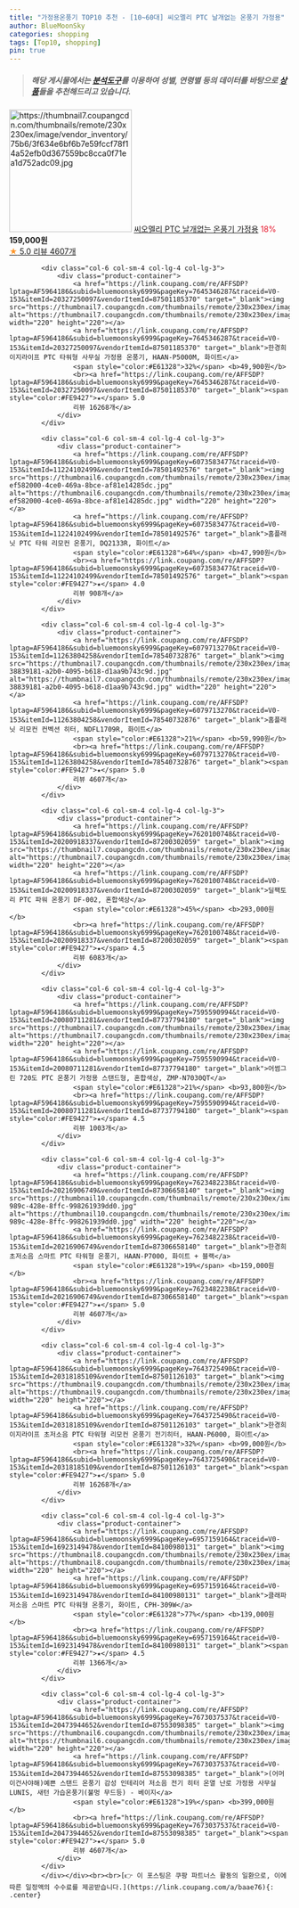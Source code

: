 ```yaml
---
title: "가정용온풍기 TOP10 추천 - [10~60대] 씨오멜리 PTC 날개없는 온풍기 가정용"
author: BlueMoonSky
categories: shopping
tags: [Top10, shopping]
pin: true
---
```


> ##### 해당 게시물에서는 [**분석도구**](https://itemscout.io/)를 이용하여 **성별**, **연령별** 등의 데이터를 바탕으로 [**상품**](https://link.coupang.com/a/baae76)들을 추천해드리고 있습니다.
<div class="container"><div class="row">
            <div class="col-6 col-sm-4 col-lg-4 col-lg-3">
                <div class="product-container">
                    <a href="https://link.coupang.com/re/AFFSDP?lptag=AF5964186&subid=bluemoonsky6999&pageKey=7631326362&traceid=V0-153&itemId=20254825846&vendorItemId=87721013639" target="_blank"><img src="https://thumbnail7.coupangcdn.com/thumbnails/remote/230x230ex/image/vendor_inventory/75b6/3f634e6bf6b7e59fccf78f14a52efb0d367559bc8cca0f71ea1d752adc09.jpg" alt="https://thumbnail7.coupangcdn.com/thumbnails/remote/230x230ex/image/vendor_inventory/75b6/3f634e6bf6b7e59fccf78f14a52efb0d367559bc8cca0f71ea1d752adc09.jpg" width="220" height="220"></a>
                    <a href="https://link.coupang.com/re/AFFSDP?lptag=AF5964186&subid=bluemoonsky6999&pageKey=7631326362&traceid=V0-153&itemId=20254825846&vendorItemId=87721013639" target="_blank">씨오멜리 PTC 날개없는 온풍기 가정용</a>
                    <span style="color:#E61328">18%</span> <b>159,000원</b>
                    <br><a href="https://link.coupang.com/re/AFFSDP?lptag=AF5964186&subid=bluemoonsky6999&pageKey=7631326362&traceid=V0-153&itemId=20254825846&vendorItemId=87721013639" target="_blank"><span style="color:#FE9427">★</span> 5.0
                    리뷰 4607개</a>
                </div>
            </div>
            
            <div class="col-6 col-sm-4 col-lg-4 col-lg-3">
                <div class="product-container">
                    <a href="https://link.coupang.com/re/AFFSDP?lptag=AF5964186&subid=bluemoonsky6999&pageKey=7645346287&traceid=V0-153&itemId=20327250097&vendorItemId=87501185370" target="_blank"><img src="https://thumbnail7.coupangcdn.com/thumbnails/remote/230x230ex/image/vendor_inventory/d8b4/1cc7b0042d6d0dfccd240f8402d2f2a01dfbff03c7acc996582d75e059d7.jpg" alt="https://thumbnail7.coupangcdn.com/thumbnails/remote/230x230ex/image/vendor_inventory/d8b4/1cc7b0042d6d0dfccd240f8402d2f2a01dfbff03c7acc996582d75e059d7.jpg" width="220" height="220"></a>
                    <a href="https://link.coupang.com/re/AFFSDP?lptag=AF5964186&subid=bluemoonsky6999&pageKey=7645346287&traceid=V0-153&itemId=20327250097&vendorItemId=87501185370" target="_blank">한경희이지라이프 PTC 타워형 사무실 가정용 온풍기, HAAN-P5000M, 화이트</a>
                    <span style="color:#E61328">32%</span> <b>49,900원</b>
                    <br><a href="https://link.coupang.com/re/AFFSDP?lptag=AF5964186&subid=bluemoonsky6999&pageKey=7645346287&traceid=V0-153&itemId=20327250097&vendorItemId=87501185370" target="_blank"><span style="color:#FE9427">★</span> 5.0
                    리뷰 16268개</a>
                </div>
            </div>
            
            <div class="col-6 col-sm-4 col-lg-4 col-lg-3">
                <div class="product-container">
                    <a href="https://link.coupang.com/re/AFFSDP?lptag=AF5964186&subid=bluemoonsky6999&pageKey=6073583477&traceid=V0-153&itemId=11224102499&vendorItemId=78501492576" target="_blank"><img src="https://thumbnail6.coupangcdn.com/thumbnails/remote/230x230ex/image/retail/images/5570926200647505-ef582000-4ce0-469a-8bce-af81e14285dc.jpg" alt="https://thumbnail6.coupangcdn.com/thumbnails/remote/230x230ex/image/retail/images/5570926200647505-ef582000-4ce0-469a-8bce-af81e14285dc.jpg" width="220" height="220"></a>
                    <a href="https://link.coupang.com/re/AFFSDP?lptag=AF5964186&subid=bluemoonsky6999&pageKey=6073583477&traceid=V0-153&itemId=11224102499&vendorItemId=78501492576" target="_blank">홈플래닛 PTC 타워 리모컨 온풍기, DQ2133R, 화이트</a>
                    <span style="color:#E61328">64%</span> <b>47,990원</b>
                    <br><a href="https://link.coupang.com/re/AFFSDP?lptag=AF5964186&subid=bluemoonsky6999&pageKey=6073583477&traceid=V0-153&itemId=11224102499&vendorItemId=78501492576" target="_blank"><span style="color:#FE9427">★</span> 4.0
                    리뷰 908개</a>
                </div>
            </div>
            
            <div class="col-6 col-sm-4 col-lg-4 col-lg-3">
                <div class="product-container">
                    <a href="https://link.coupang.com/re/AFFSDP?lptag=AF5964186&subid=bluemoonsky6999&pageKey=6079713270&traceid=V0-153&itemId=11263804258&vendorItemId=78540732876" target="_blank"><img src="https://thumbnail7.coupangcdn.com/thumbnails/remote/230x230ex/image/retail/images/4263455229786188-38839181-a2b0-4095-b618-d1aa9b743c9d.jpg" alt="https://thumbnail7.coupangcdn.com/thumbnails/remote/230x230ex/image/retail/images/4263455229786188-38839181-a2b0-4095-b618-d1aa9b743c9d.jpg" width="220" height="220"></a>
                    <a href="https://link.coupang.com/re/AFFSDP?lptag=AF5964186&subid=bluemoonsky6999&pageKey=6079713270&traceid=V0-153&itemId=11263804258&vendorItemId=78540732876" target="_blank">홈플래닛 리모컨 컨벡션 히터, NDFL1709R, 화이트</a>
                    <span style="color:#E61328">21%</span> <b>59,990원</b>
                    <br><a href="https://link.coupang.com/re/AFFSDP?lptag=AF5964186&subid=bluemoonsky6999&pageKey=6079713270&traceid=V0-153&itemId=11263804258&vendorItemId=78540732876" target="_blank"><span style="color:#FE9427">★</span> 5.0
                    리뷰 4607개</a>
                </div>
            </div>
            
            <div class="col-6 col-sm-4 col-lg-4 col-lg-3">
                <div class="product-container">
                    <a href="https://link.coupang.com/re/AFFSDP?lptag=AF5964186&subid=bluemoonsky6999&pageKey=7620100748&traceid=V0-153&itemId=20200918337&vendorItemId=87200302059" target="_blank"><img src="https://thumbnail7.coupangcdn.com/thumbnails/remote/230x230ex/image/vendor_inventory/4445/fed63e04f9816be9ed3fcfe3fd5e4eb2cfe057cb82ae0fcea04192f685fe.jpg" alt="https://thumbnail7.coupangcdn.com/thumbnails/remote/230x230ex/image/vendor_inventory/4445/fed63e04f9816be9ed3fcfe3fd5e4eb2cfe057cb82ae0fcea04192f685fe.jpg" width="220" height="220"></a>
                    <a href="https://link.coupang.com/re/AFFSDP?lptag=AF5964186&subid=bluemoonsky6999&pageKey=7620100748&traceid=V0-153&itemId=20200918337&vendorItemId=87200302059" target="_blank">딜팩토리 PTC 파워 온풍기 DF-002, 혼합색상</a>
                    <span style="color:#E61328">45%</span> <b>293,000원</b>
                    <br><a href="https://link.coupang.com/re/AFFSDP?lptag=AF5964186&subid=bluemoonsky6999&pageKey=7620100748&traceid=V0-153&itemId=20200918337&vendorItemId=87200302059" target="_blank"><span style="color:#FE9427">★</span> 4.5
                    리뷰 6083개</a>
                </div>
            </div>
            
            <div class="col-6 col-sm-4 col-lg-4 col-lg-3">
                <div class="product-container">
                    <a href="https://link.coupang.com/re/AFFSDP?lptag=AF5964186&subid=bluemoonsky6999&pageKey=7595590994&traceid=V0-153&itemId=20080711281&vendorItemId=87737794180" target="_blank"><img src="https://thumbnail7.coupangcdn.com/thumbnails/remote/230x230ex/image/vendor_inventory/43db/acf584d5d878b2215f8e80e1479598ca27f520e9bc02f099ccdd85fbd68d.JPG" alt="https://thumbnail7.coupangcdn.com/thumbnails/remote/230x230ex/image/vendor_inventory/43db/acf584d5d878b2215f8e80e1479598ca27f520e9bc02f099ccdd85fbd68d.JPG" width="220" height="220"></a>
                    <a href="https://link.coupang.com/re/AFFSDP?lptag=AF5964186&subid=bluemoonsky6999&pageKey=7595590994&traceid=V0-153&itemId=20080711281&vendorItemId=87737794180" target="_blank">어썸그린 720도 PTC 온풍기 가정용 스탠드형, 혼합색상, ZMP-N7030QT</a>
                    <span style="color:#E61328">21%</span> <b>93,800원</b>
                    <br><a href="https://link.coupang.com/re/AFFSDP?lptag=AF5964186&subid=bluemoonsky6999&pageKey=7595590994&traceid=V0-153&itemId=20080711281&vendorItemId=87737794180" target="_blank"><span style="color:#FE9427">★</span> 4.5
                    리뷰 1003개</a>
                </div>
            </div>
            
            <div class="col-6 col-sm-4 col-lg-4 col-lg-3">
                <div class="product-container">
                    <a href="https://link.coupang.com/re/AFFSDP?lptag=AF5964186&subid=bluemoonsky6999&pageKey=7623482238&traceid=V0-153&itemId=20216906749&vendorItemId=87306658140" target="_blank"><img src="https://thumbnail10.coupangcdn.com/thumbnails/remote/230x230ex/image/retail/images/2023/09/27/14/7/0a7cebe7-989c-428e-8ffc-998261939dd0.jpg" alt="https://thumbnail10.coupangcdn.com/thumbnails/remote/230x230ex/image/retail/images/2023/09/27/14/7/0a7cebe7-989c-428e-8ffc-998261939dd0.jpg" width="220" height="220"></a>
                    <a href="https://link.coupang.com/re/AFFSDP?lptag=AF5964186&subid=bluemoonsky6999&pageKey=7623482238&traceid=V0-153&itemId=20216906749&vendorItemId=87306658140" target="_blank">한경희 초저소음 스마트 PTC 타워형 온풍기, HAAN-P7000, 화이트 + 블랙</a>
                    <span style="color:#E61328">19%</span> <b>159,000원</b>
                    <br><a href="https://link.coupang.com/re/AFFSDP?lptag=AF5964186&subid=bluemoonsky6999&pageKey=7623482238&traceid=V0-153&itemId=20216906749&vendorItemId=87306658140" target="_blank"><span style="color:#FE9427">★</span> 5.0
                    리뷰 4607개</a>
                </div>
            </div>
            
            <div class="col-6 col-sm-4 col-lg-4 col-lg-3">
                <div class="product-container">
                    <a href="https://link.coupang.com/re/AFFSDP?lptag=AF5964186&subid=bluemoonsky6999&pageKey=7643725490&traceid=V0-153&itemId=20318185109&vendorItemId=87501126103" target="_blank"><img src="https://thumbnail9.coupangcdn.com/thumbnails/remote/230x230ex/image/vendor_inventory/2332/134c0e534ac17a8819a379cfd6b5a31aa6491563f5202fc43cc60fe96b9b.jpg" alt="https://thumbnail9.coupangcdn.com/thumbnails/remote/230x230ex/image/vendor_inventory/2332/134c0e534ac17a8819a379cfd6b5a31aa6491563f5202fc43cc60fe96b9b.jpg" width="220" height="220"></a>
                    <a href="https://link.coupang.com/re/AFFSDP?lptag=AF5964186&subid=bluemoonsky6999&pageKey=7643725490&traceid=V0-153&itemId=20318185109&vendorItemId=87501126103" target="_blank">한경희이지라이프 초저소음 PTC 타워형 리모컨 온풍기 전기히터, HAAN-P6000, 화이트</a>
                    <span style="color:#E61328">32%</span> <b>99,000원</b>
                    <br><a href="https://link.coupang.com/re/AFFSDP?lptag=AF5964186&subid=bluemoonsky6999&pageKey=7643725490&traceid=V0-153&itemId=20318185109&vendorItemId=87501126103" target="_blank"><span style="color:#FE9427">★</span> 5.0
                    리뷰 16268개</a>
                </div>
            </div>
            
            <div class="col-6 col-sm-4 col-lg-4 col-lg-3">
                <div class="product-container">
                    <a href="https://link.coupang.com/re/AFFSDP?lptag=AF5964186&subid=bluemoonsky6999&pageKey=6957159164&traceid=V0-153&itemId=16923149478&vendorItemId=84100980131" target="_blank"><img src="https://thumbnail8.coupangcdn.com/thumbnails/remote/230x230ex/image/rs_quotation_api/bi5iiplu/2db91d62247f4e75b9f5d6b6f6ce6670.jpg" alt="https://thumbnail8.coupangcdn.com/thumbnails/remote/230x230ex/image/rs_quotation_api/bi5iiplu/2db91d62247f4e75b9f5d6b6f6ce6670.jpg" width="220" height="220"></a>
                    <a href="https://link.coupang.com/re/AFFSDP?lptag=AF5964186&subid=bluemoonsky6999&pageKey=6957159164&traceid=V0-153&itemId=16923149478&vendorItemId=84100980131" target="_blank">클래파 저소음 스마트 PTC 타워형 온풍기, 화이트, CPH-309W</a>
                    <span style="color:#E61328">77%</span> <b>139,000원</b>
                    <br><a href="https://link.coupang.com/re/AFFSDP?lptag=AF5964186&subid=bluemoonsky6999&pageKey=6957159164&traceid=V0-153&itemId=16923149478&vendorItemId=84100980131" target="_blank"><span style="color:#FE9427">★</span> 4.5
                    리뷰 1366개</a>
                </div>
            </div>
            
            <div class="col-6 col-sm-4 col-lg-4 col-lg-3">
                <div class="product-container">
                    <a href="https://link.coupang.com/re/AFFSDP?lptag=AF5964186&subid=bluemoonsky6999&pageKey=7673037537&traceid=V0-153&itemId=20473944652&vendorItemId=87553098385" target="_blank"><img src="https://thumbnail6.coupangcdn.com/thumbnails/remote/230x230ex/image/vendor_inventory/f688/3782402b169186934997e7b8c27d5530366ecd3d2a9ecf81e80e04c04300.jpg" alt="https://thumbnail6.coupangcdn.com/thumbnails/remote/230x230ex/image/vendor_inventory/f688/3782402b169186934997e7b8c27d5530366ecd3d2a9ecf81e80e04c04300.jpg" width="220" height="220"></a>
                    <a href="https://link.coupang.com/re/AFFSDP?lptag=AF5964186&subid=bluemoonsky6999&pageKey=7673037537&traceid=V0-153&itemId=20473944652&vendorItemId=87553098385" target="_blank">(어머 이건사야해)예쁜 스탠드 온풍기 감성 인테리어 저소음 전기 히터 온열 난로 가정용 사무실 LUNIS, 새턴 가습온풍기(불멍 무드등) - 베이지</a>
                    <span style="color:#E61328">19%</span> <b>399,000원</b>
                    <br><a href="https://link.coupang.com/re/AFFSDP?lptag=AF5964186&subid=bluemoonsky6999&pageKey=7673037537&traceid=V0-153&itemId=20473944652&vendorItemId=87553098385" target="_blank"><span style="color:#FE9427">★</span> 5.0
                    리뷰 4607개</a>
                </div>
            </div>
            </div></div><br><br>[👉 이 포스팅은 쿠팡 파트너스 활동의 일환으로, 이에 따른 일정액의 수수료를 제공받습니다.](https://link.coupang.com/a/baae76){: .center}